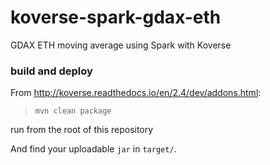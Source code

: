 # koverse-spark-gdax-eth
GDAX ETH moving average using Spark with Koverse

### build and deploy
From <http://koverse.readthedocs.io/en/2.4/dev/addons.html>:

> `mvn clean package`

run from the root of this repository

And find your uploadable `jar` in `target/`.
